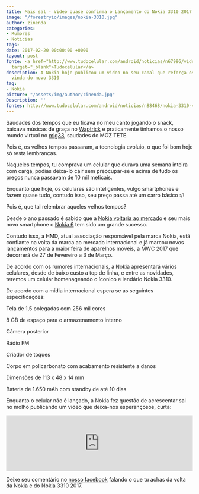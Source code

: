 ```yaml
---
title: Mais sal - Video quase confirma o Lançamento do Nokia 3310 2017
image: "/forestryio/images/nokia-3310.jpg"
author: zinenda
categories:
- Rumores
- Noticias
tags: 
date: 2017-02-20 00:00:00 +0000
layout: post
fonte: <a href="http://www.tudocelular.com/android/noticias/n67996/videochamadas-no-android-via-booyah-app.html"
  target="_blank">Tudocelular</a>
description: A Nokia hoje publicou um video no seu canal que reforça os rumores da
  vinda do novo 3310
tag:
- Nokia
picture: "/assets/img/author/zinenda.jpg"
Description: ''
fontes: http://www.tudocelular.com/android/noticias/n88468/nokia-3310-video-youtube-mwc-2017.html
---
```

Saudades dos tempos que eu ficava no meu canto jogando o snack, baixava músicas de graça no [Waptrick](http://waptrick.com) e praticamente tinhamos o nosso mundo virtual no [mig33](http://mig.me), saudades do MOZ TETE.

Pois é, os velhos tempos passaram, a tecnologia evoluio, o que foi bom hoje só resta lembranças.

Naqueles tempos, tu comprava um celular que durava uma semana inteira com carga, podias deixa-lo cair sem preocupar-se e acima de tudo os preços nunca passavam de 10 mil meticais.

Enquanto que hoje, os celulares são inteligentes, vulgo smartphones e fazem quase tudo, contudo isso, seu preço passa até um carro básico :/!

Pois é, que tal relembrar aqueles velhos tempos?

Desde o ano passado é sabido que a [Nokia voltaria ao mercado](https://maningtech.github.io/noticias/2016/12/05/confirmado-a-nokia-estara-de-volta-no-ano-que-vem/) e seu mais novo smartphone o [Nokia 6](https://maningtech.github.io/noticias/2017/01/08/nokia-esta-de-volta-e-com-android/) tem sido um grande sucesso.

Contudo isso, a HMD, atual associação responsável pela marca Nokia, está confiante na volta da marca ao mercado internacional e já marcou novos lançamentos para a maior feira de aparelhos móveis, a MWC 2017 que decorrerá de 27 de Fevereiro a 3 de Março.

De acordo com os rumores internacionais, a Nokia apresentará vários celulares, desde de baixo custo a top de linha, e entre as novidades, teremos um celular homenageando o íconico e lendário Nokia 3310.

De acordo com a mídia internacional espera se as seguintes especificações:

Tela de 1,5 polegadas com 256 mil cores

8 GB de espaço para o armazenamento interno

Câmera posterior

Rádio FM

Criador de toques

Corpo em policarbonato com acabamento resistente a danos

Dimensões de 113 x 48 x 14 mm

Bateria de 1.650 mAh com standby de até 10 dias

Enquanto o celular não é lançado, a Nokia fez questão de acrescentar sal no molho publicando um vídeo que deixa-nos esperançosos, curta:

<iframe width="100%" height="auto" src="https://www.youtube.com/embed/h6-E5RWr80M" frameborder="0" allowfullscreen="">&amp;amp;amp;amp;lt;/div&amp;amp;amp;amp;gt;</iframe>

Deixe seu comentário no [nosso facebook](https://fb.com/maningtech) falando o que tu achas da volta da Nokia e do Nokia 3310 2017.
